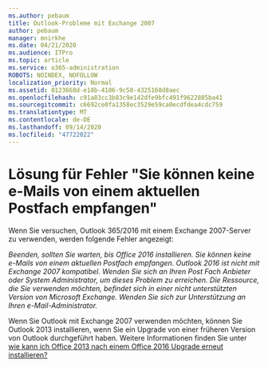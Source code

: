 ```yaml
---
ms.author: pebaum
title: Outlook-Probleme mit Exchange 2007
author: pebaum
manager: mnirkhe
ms.date: 04/21/2020
ms.audience: ITPro
ms.topic: article
ms.service: o365-administration
ROBOTS: NOINDEX, NOFOLLOW
localization_priority: Normal
ms.assetid: 0123668d-e18b-4186-9c58-4325168d8aec
ms.openlocfilehash: c91a83cc3b83c9e142dfe9bfc491f9622885ba41
ms.sourcegitcommit: c6692ce0fa1358ec3529e59ca0ecdfdea4cdc759
ms.translationtype: MT
ms.contentlocale: de-DE
ms.lasthandoff: 09/14/2020
ms.locfileid: "47722022"
---
```

# <a name="solution-for-error-you-wont-be-able-to-receive-mail-from-a-current-mailbox"></a>Lösung für Fehler "Sie können keine e-Mails von einem aktuellen Postfach empfangen"
Wenn Sie versuchen, Outlook 365/2016 mit einem Exchange 2007-Server zu verwenden, werden folgende Fehler angezeigt:

*Beenden, sollten Sie warten, bis Office 2016 installieren. Sie können keine e-Mails von einem aktuellen Postfach empfangen. Outlook 2016 ist nicht mit Exchange 2007 kompatibel. Wenden Sie sich an Ihren Post Fach Anbieter oder System Administrator, um dieses Problem zu erreichen. Die Ressource, die Sie verwenden möchten, befindet sich in einer nicht unterstützten Version von Microsoft Exchange. Wenden Sie sich zur Unterstützung an Ihren e-Mail-Administrator.*

Wenn Sie Outlook mit Exchange 2007 verwenden möchten, können Sie Outlook 2013 installieren, wenn Sie ein Upgrade von einer früheren Version von Outlook durchgeführt haben. Weitere Informationen finden Sie unter [wie kann ich Office 2013 nach einem Office 2016 Upgrade erneut installieren?](https://support.office.com/article/a6ca92f4-cbb4-4609-9fdb-f8d3dd6812f3)
